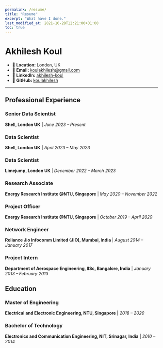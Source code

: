```yaml
---
permalink: /resume/
title: "Resume"
excerpt: "What have I done."
last_modified_at: 2021-10-28T12:21:00+01:00
toc: true
---
```

# Akhilesh Koul

- 📍 **Location:** London, UK
- 📧 **Email:** [koulakhilesh@gmail.com](mailto:koulakhilesh@gmail.com)
- 🔗 **LinkedIn:** [akhilesh-koul](https://www.linkedin.com/in/akhilesh-koul/)
- 🔗 **GitHub:** [koulakhilesh](https://github.com/koulakhilesh)

---

## Professional Experience

### **Senior Data Scientist** 
**Shell, London UK** | _June 2023 – Present_

### **Data Scientist** 
**Shell, London UK** | _April 2023 – May 2023_

### **Data Scientist** 
**Limejump, London UK** | _December 2022 – March 2023_

### **Research Associate** 
**Energy Research Institute @NTU, Singapore** | _May 2020 – November 2022_

### **Project Officer** 
**Energy Research Institute @NTU, Singapore** | _October 2019 – April 2020_

### **Network Engineer** 
**Reliance Jio Infocomm Limited (JIO), Mumbai, India** | _August 2014 – January 2017_

### **Project Intern** 
**Department of Aerospace Engineering, IISc, Bangalore, India** |  _January 2013 – February 2013_



## Education

### **Master of Engineering** 
**Electrical and Electronic Engineering, NTU, Singapore** | _2018 – 2020_

### **Bachelor of Technology** 
**Electronics and Communication Engineering, NIT, Srinagar, India** | _2010 – 2014_
